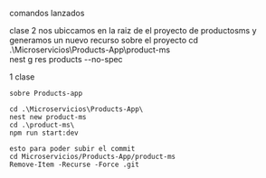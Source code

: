 comandos lanzados

clase 2 
     nos ubiccamos en la raiz de el proyecto de productosms y generamos un nuevo recurso sobre el proyecto
    cd .\Microservicios\Products-App\product-ms\
    nest g res products --no-spec

1 clase

    sobre Products-app

    cd .\Microservicios\Products-App\
    nest new product-ms
    cd .\product-ms\
    npm run start:dev

    esto para poder subir el commit
    cd Microservicios/Products-App/product-ms
    Remove-Item -Recurse -Force .git